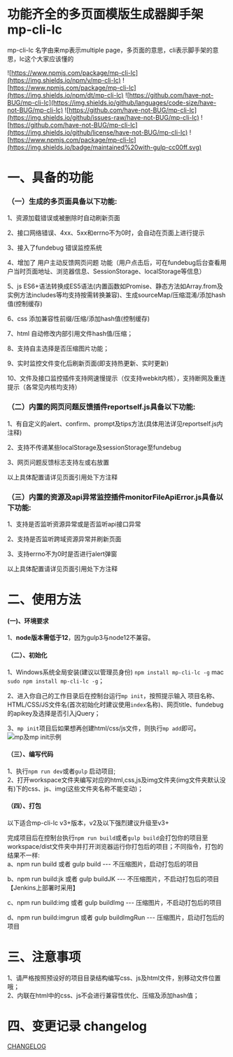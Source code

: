 # 功能齐全的多页面模版生成器脚手架mp-cli-lc
mp-cli-lc 名字由来mp表示multiple page，多页面的意思，cli表示脚手架的意思，lc这个大家应该懂的

![https://www.npmjs.com/package/mp-cli-lc](https://img.shields.io/npm/v/mp-cli-lc)
![https://www.npmjs.com/package/mp-cli-lc](https://img.shields.io/npm/dt/mp-cli-lc)
![https://github.com/have-not-BUG/mp-cli-lc](https://img.shields.io/github/languages/code-size/have-not-BUG/mp-cli-lc)
![https://github.com/have-not-BUG/mp-cli-lc](https://img.shields.io/github/issues-raw/have-not-BUG/mp-cli-lc)
![https://github.com/have-not-BUG/mp-cli-lc](https://img.shields.io/github/license/have-not-BUG/mp-cli-lc)
![https://www.npmjs.com/package/mp-cli-lc](https://img.shields.io/badge/maintained%20with-gulp-cc00ff.svg)

# 一、具备的功能
### （一）生成的多页面具备以下功能:   
1、资源加载错误或被删除时自动刷新页面
  
2、接口网络错误、4xx、5xx和errno不为0时，会自动在页面上进行提示
 
3、接入了fundebug 错误监控系统
  
4、增加了 用户主动反馈网页问题 功能（用户点击后，可在fundebug后台查看用户当时页面地址、浏览器信息、SessionStorage、localStorage等信息）
 
5、js ES6+语法转换成ES5语法(内置函数如Promise、静态方法如Array.from及实例方法includes等均支持按需转换兼容)、生成sourceMap/压缩混淆/添加hash值(控制缓存) 
  
6、css 添加兼容性前缀/压缩/添加hash值(控制缓存) 
  
7、html 自动修改内部引用文件hash值/压缩；
  
8、支持自主选择是否压缩图片功能；
  
9、实时监控文件变化后刷新页面(即支持热更新、实时更新)

10、文件及接口监控插件支持网速慢提示（仅支持webkit内核），支持断网及重连提示（各常见内核均支持）


### （二）内置的网页问题反馈插件reportself.js具备以下功能:  
1、有自定义的alert、confirm、prompt及tips方法(具体用法详见reportself.js内注释) 

2、支持不传递某些localStorage及sessionStorage至fundebug

3、网页问题反馈标志支持左或右放置

以上具体配置请详见页面引用处下方注释


### （三）内置的资源及api异常监控插件monitorFileApiError.js具备以下功能:  
1、支持是否监听资源异常或是否监听api接口异常

2、支持是否监听跨域资源异常并刷新页面

3、支持errno不为0时是否进行alert弹窗

以上具体配置请详见页面引用处下方注释




# 二、使用方法
#### (一)、环境要求
1、**node版本需低于12**，因为gulp3与node12不兼容。

#### （二）、初始化
1、Windows系统全局安装(建议以管理员身份)  ```npm install mp-cli-lc -g``` mac ```sudo npm install mp-cli-lc -g```；  

2、进入你自己的工作目录后在控制台运行```mp init```，按照提示输入 项目名称、HTML/CSS/JS文件名(首次初始化时建议使用`index`名称)、网页title、fundebug的apikey及选择是否引入jQuery；

3、`mp init`项目后如果想再创建html/css/js文件，则执行`mp add`即可。     
![mp及mp init示例](https://publicimage-1251317493.file.myqcloud.com/reportBug/202103292003151304.png)
#### （三）、编写代码
1、执行```npm run dev```或者```gulp``` 启动项目;       
2、打开workspace文件夹编写对应的html,css,js及img文件夹(img文件夹默认没有)下的css、js、img(这些文件夹名称不能变动)；  
#### （四）、打包
以下适合mp-cli-lc v3+版本，v2及以下强烈建议升级至v3+

完成项目后在控制台执行```npm run build```或者```gulp build```会打包你的项目至workspace/dist文件夹中并打开浏览器运行你打包后的项目；不同指令，打包的结果不一样:    
a、npm run build 或者 gulp build ---    不压缩图片，启动打包后的项目

b、npm run build:jk 或者 gulp buildJK ---  不压缩图片，不启动打包后的项目  【Jenkins上部署时采用】

c、npm run build:img 或者 gulp buildImg ---    压缩图片，不启动打包后的项目

d、npm run build:imgrun 或者 gulp buildImgRun --- 压缩图片，启动打包后的项目



# 三、注意事项
1、请严格按照预设好的项目目录结构编写css、js及html文件，别移动文件位置哦；   
2、内联在html中的css、js不会进行兼容性优化、压缩及添加hash值；   

# 四、变更记录 changelog
[CHANGELOG](CHANGELOG.md)
